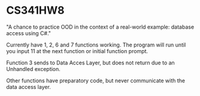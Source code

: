 CS341HW8
========

"A chance to practice OOD in the context of a real-world example: database access using C#."

Currently have 1, 2, 6 and 7 functions working. The program will run until you input 11 at the next function or initial function prompt. 

Function 3 sends to Data Acces Layer, but does not return due to an Unhandled exception.

Other functions have preparatory code, but never communicate with the data access layer. 